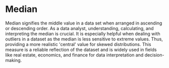 # Median 

Median signifies the middle value in a data set when arranged in ascending or descending order. As a data analyst, understanding, calculating, and interpreting the median is crucial. It is especially helpful when dealing with outliers in a dataset as the median is less sensitive to extreme values. Thus, providing a more realistic 'central' value for skewed distributions. This measure is a reliable reflection of the dataset and is widely used in fields like real estate, economics, and finance for data interpretation and decision-making.